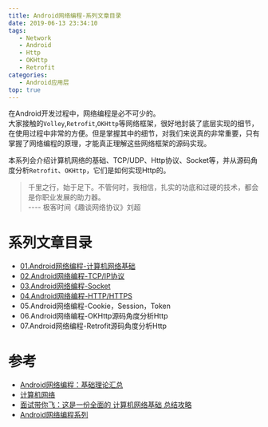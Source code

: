 ```yaml
---
title: Android网络编程-系列文章目录
date: 2019-06-13 23:34:10
tags: 
   - Network
   - Android
   - Http
   - OKHttp
   - Retrofit
categories:
   - Android应用层
top: true
---
```


在Android开发过程中，网络编程是必不可少的。   
大家接触的`Volley`,`Retrofit`,`OKHttp`等网络框架，很好地封装了底层实现的细节，在使用过程中非常的方便。但是掌握其中的细节，对我们来说真的非常重要，只有掌握了网络编程的原理，才能真正理解这些网络框架的源码实现。
<!-- more -->
本系列会介绍计算机网络的基础、TCP/UDP、Http协议、Socket等，并从源码角度分析`Retrofit`、`OKHttp`，它们是如何实现Http的。  
> 千里之行，始于足下。不管何时，我相信，扎实的功底和过硬的技术，都会是你职业发展的助力器。    
>                                            ---- 极客时间《趣谈网络协议》刘超

# 系列文章目录
* [01.Android网络编程-计算机网络基础](/2019/06/14/Network-Basic/)
* [02.Android网络编程-TCP/IP协议](/2019/06/21/Network-TCP-IP/)
* [03.Android网络编程-Socket](/2019/06/26/Network-Socket/)
* [04.Android网络编程-HTTP/HTTPS](/2019/07/12/Network-Http/)
* 05.Android网络编程-Cookie，Session，Token
* 06.Android网络编程-OKHttp源码角度分析Http
* 07.Android网络编程-Retrofit源码角度分析Http

# 参考
* [Android网络编程：基础理论汇总](https://juejin.im/post/5a2614b8f265da432652af7d)
* [计算机网络](https://github.com/CyC2018/CS-Notes/blob/master/notes/%E8%AE%A1%E7%AE%97%E6%9C%BA%E7%BD%91%E7%BB%9C%20-%20%E7%9B%AE%E5%BD%95.md)
* [面试带你飞：这是一份全面的 计算机网络基础 总结攻略](https://juejin.im/post/5ad7e6c35188252ebd06acfa)
* [Android网络编程系列](http://liuwangshu.cn/tags/Android%E7%BD%91%E7%BB%9C%E7%BC%96%E7%A8%8B/)